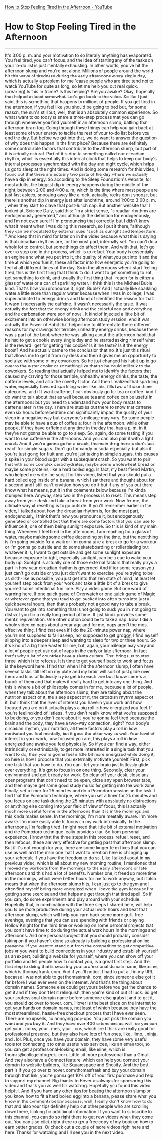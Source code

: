 [How to Stop Feeling Tired in the Afternoon - YouTube](https://www.youtube.com/watch?v=wu95JPidByY)
# How to Stop Feeling Tired in the Afternoon
 
 

--- 
It's 3:00 p.
m.
 and your motivation to do literally anything has evaporated.
 You feel tired, you can't focus, and the idea of starting any of the tasks on your to-do list is just mentally exhausting.
 In other words, you've hit the afternoon slump and you're not alone.
 Millions of people around the world hit this wave of tiredness during the early afternoons every single day, which is actually a problem for me 'cause people who are tired tend not to watch YouTube for quite as long, so let me help you out real quick.
 (creaking) Is this in frame? Is this helping? Are you awake? Okay, hopefully that helped at least somewhat.
 Let's get back to the video.
 So like I just said, this is something that happens to millions of people.
 If you get tired in the afternoon, if you feel like you should be going to bed but, for some reason, the sun's still out, well, that is an absolutely common experience.
 So what I want to do today is share a three-step process that you can go through whenever you find yourself in an afternoon slump, battling that afternoon brain fog.
 Going through these things can help you gain back at least some of your energy to tackle the rest of your to-do list before you end the day.
 But before we get into that, we do want to answer the question of why does this happen in the first place? Because there are definitely some controllable factors that contribute to the afternoon slump, but part of it is actually natural.
 Part of it is due to something called our circadian rhythm, which is essentially this internal clock that helps to keep our body's internal processes synchronized with the day and night cycle, which helps us go to sleep at the right times.
 And in doing some research for this video, I found out that there are actually two parts of the day where we actually have a dip in energy.
 So according to the Sleep Foundation's website, for most adults, the biggest dip in energy happens during the middle of the night, between 2:00 and 4:00 a.
m, which is the time where most people are just fast asleep, snoozing away like a rock, actually, rocks don't snooze, but there is another dip in energy just after lunchtime, around 1:00 to 3:00 p.
m.
, when they start to crave that post-lunch nap.
 But another website that I looked at, Science Daily, said this: "In a strict sense, "circadian rhythms are endogenously generated," and although the definition for endogenously, and I'm not even sure if I'm pronouncing that correctly, but I didn't know what it meant when I was doing this research, so I put it there, "although they can be modulated by external cues "such as sunlight and temperature.
" And keep that in mind for later on in the video because what this is saying is that circadian rhythms are, for the most part, internally set.
 You can't do a whole lot to control, but some things do affect them.
 And with that, let's go over to step one in the process, which is to refuel.
 Your body is essentially an engine and what you put into it, the quality of what you put into it and the time at which you fuel it, these all factor into how energetic you're going to feel at all different times of the day.
 So in the afternoons when I start feeling tired, this is the first thing that I think to do.
 I want to get something to eat, get something to drink, and usually the first thing that I reach for is either a glass of water or a can of sparkling water.
 I think this is the Michael Buble kind.
 That's how you pronounce it, right, Buble? And I actually like sparkling water a little more than regular water because when I was in college, I was super addicted to energy drinks and I kind of identified the reason for that.
 It wasn't necessarily the caffeine.
 It wasn't necessarily the taste.
 It was actually the fact that the energy drink and the colorful can and everything and the carbonation were sort of novel.
 It kind of injected a little bit of excitement into an otherwise boring afternoon study session.
 And it was actually the Power of Habit that helped me to differentiate these different reasons for my cravings for terrible, unhealthy energy drinks, because there was a part of the book where he was talking about this afternoon habit that he had to get a cookie every single day and he started asking himself what is the reward I get for getting this cookie? Is it the taste? Is it the energy boost? And he actually came to the conclusion that no, it's just this ritual that allows me to get it from my desk and then it gives me an opportunity to socialize with some of my coworkers.
 So he just changed his habit up to go over to the water cooler or something like that so he could still talk to the coworkers.
 So reading that actually helped me to identify the factors that caused my craving for those terrible, unhealthy energy drinks, the taste, the caffeine levels, and also the novelty factor.
 And then I realized that sparkling water, especially flavored sparkling water like this, fills two of those three categories, and if I want caffeine, I can obviously go for tea or coffee.
 And I do want to talk about that as well because tea and coffee can be useful in the afternoons but you need to understand how your body reacts to caffeine later in the day.
 There are studies out there to show that caffeine even six hours before bedtime can significantly impact the quality of your sleep in a negative way but everyone's mileage may vary.
 So some people may be able to have a cup of coffee at four in the afternoon, while other people, if they have caffeine at any time in the day that has a p.
m.
 in it, they're not gonna be able to go to sleep.
 So, again, do some testing if you want to use caffeine in the afternoons.
 And you can also pair it with a light snack.
 And if you're gonna go for a snack, the main thing here is don't just reach for simple sugars.
 Don't go for candy or soda especially, but also if you're just going for fruit and you're just taking in simple sugars, this causes a spike in your blood sugar with a subsequent crash.
 So you want to pair that with some complex carbohydrates, maybe some wholewheat bread or maybe some proteins, like a hard boiled egg.
 In fact, my best friend Martin, who helped me write the script for this video, listed that you should put a hard boiled egg inside of a banana, which I sat there and thought about for a second and I still can't envision how you do it but if any of you out there know what he means, put it in the comments below because I'm kinda stumped here.
 Anyway, step two in the process is to reset.
 This means step away from your desk and take a break from your work.
 Now for me, the ultimate way of resetting is to go outside.
 If you'll remember earlier in the video, I talked about how the circadian rhythm is, for the most part, endogenously, I think that's how you pronounce it, but endogenously generated or controlled but that there are some factors that you can use to influence it, one of them being sunlight exposure.
 So this is kind of my main thing.
 Whenever I feel tired in the afternoons, I am reaching for a glass of water, maybe making some coffee depending on the time, but the next thing is I'm going outside for a walk or I'm gonna take a break to go for a workout or I'm gonna go outside and do some skateboarding or rollerblading but whatever it is, I want to get outside and get some sunlight exposure because exposure to light, especially sunlight, can be a cue to wake your body up.
 Sunlight is actually one of those external factors that really plays a part in how your circadian rhythm is governed.
 And if for some reason you just can't go outside or you just don't want to exercise, you're trying to be as sloth-like as possible, you just get into that zen state of mind, at least let yourself step back from your work and take a little bit of a break to give yourself some intentional fun time.
 Play a video game.
 But one word of warning here.
 If one quick game of Overwatch or one quick game of Magic or whatever game that you tend to get sucked into often turns into just a quick several hours, then that's probably not a good way to take a break.
 You want to get into something that is not going to suck you in, not going to distract you for a really long period of time.
 It just kinda provides some mental rejuvenation.
 One other option could be to take a nap.
 Now, I did a whole video on naps about a year ago and for me, naps aren't the most effective thing.
 I find that even if I do the 20-minute power nap, where you're not supposed to fall asleep, not supposed to get groggy, I find myself slipping into a deeper sleep and wanting to sleep for two or three hours.
 So it's kind of a big time waster for me, but, again, your mileage may vary and a lot of people get use out of naps in the early or late afternoon.
 In fact, that's why a lot of countries have a siesta culture.
 That brings us to step three, which is to refocus.
 It is time to get yourself back to work and focus is the keyword here.
 I find that when I hit the afternoon slump, I often have several tasks still left on my plate and my brain will sort of just glide over them and kind of listlessly try to get into each one but I know there's a bunch of them and that makes it really hard to get into any one thing.
 And this is where a bit of philosophy comes in for me, because a lot of people, when they talk about the afternoon slump, they are talking about the nutrition aspect of it, the sleep aspect of it, the circadian rhythm aspect of it, but I think that the level of interest you have in your work and how focused you are on it actually plays a big roll in how energized you feel.
 If you're feeling kind of listless, if you don't really know what you're supposed to be doing, or you don't care about it, you're gonna feel tired because the brain and the body, they have a two-way connection, right? Your body's circadian rhythm, your nutrition, all these factors play a roll in how motivated you feel mentally, but it goes the other way as well.
 Your level of interest in your work, how 
focused you are, this plays a roll in how energized and awake you feel physically.
 So if you can find a way, either intrinsically or extrinsically, to get more interested in a single task that you want to do, then you're gonna feel a little bit more energized while doing it, so here is how I propose that you externally motivate yourself.
 First, pick one task that you have to do.
 You can't let your brain just listlessly glide over everything.
 It's got to focus in on one thing.
 Secondly, clear your environment and get it ready for work.
 So clear off your desk, close any open programs that don't need to be open, close any open browser tabs, and then maybe get some good study music for getting into the work zone.
 Finally, set a timer for 25 minutes and do a Pomodoro session on the task.
 I find that the Pomodoro technique, where you set a timer for 25 minutes and you focus on one task during the 25 minutes with absolutely no distractions or anything else coming into your field of view of focus, this is actually much more useful for me in the afternoons than it is in the mornings and this kinda makes sense.
 In the mornings, I'm more mentally aware.
 I'm more awake.
 I'm more easily able to focus on my work intrinsically.
 In the afternoons, I'm feeling tired.
 I might need that little bit of external motivation and the Pomodoro technique really provides that.
 So from personal experience, I know that the three steps in this process, refuel, reset, and then refocus, these are very effective for getting past that afternoon slump.
 But if it's not enough for you, there are some longer term fixes that you can use as well and the main one that I want to mention here is changing up your schedule if you have the freedom to do so.
 Like I talked about in my previous video, which is all about my new morning routine, I mentioned that I moved my workouts from the mornings to the early afternoons or late afternoons and this had a lot of benefits.
 Number one, it freed up more time in the mornings, which were better hours for me to work anyway, but it also means that when the afternoon slump hits, I can just go to the gym and I often find myself being more energized when I leave the gym because I'm getting some exercise and that helps me get through that tired spell.
 So if you can, do some experiments and play around with your schedule.
 Hopefully that, in combination with the three steps I shared here, will help you to be more productive during your actual work hours and beat that afternoon slump, which will help you earn back some more guilt-free evenings, evenings that you can use spending with friends or playing Hollow Knight for the third time or working on some personal projects that you don't have time to do during the actual work hours in the mornings and afternoons.
 And one personal project that you should probably consider taking on if you haven't done so already is building a professional online presence.
 If you want to stand out from the competition to get competitive jobs or you want to build connections in your industry and establish yourself as an expert, building a website for yourself, where you can show off your portfolio and tell people how to contact you, is a great first step.
 And the first step to doing that is securing your professional domain name, like mine, which is thomasjfrank.
com.
 And if you'll notice, I had to put a J in my URL because I was not able to get thomasfrank.
com, since someone else got it far before I was ever even on the internet.
 And that's the thing about domain names.
 Someone else could get yours before you get the chance to get it and if they don't let it relinquish, then you're kind of out of luck.
 So get your professional domain name before someone else grabs it and to get it, you should go over to hover.
com.
 Hover is the best place on the internet to get your hands on domain names, not least of which because they have the most streamlined, hassle-free checkout process that I have ever seen.
 There are no upsells, no annoying pop-ups.
 You just pick the domain you want and you buy it.
 And they have over 400 extensions as well, so you can get your .
coms, your .
mes, your .
cos, which are I think are really good for professional presence, but they also have lots of fun ones, like .
limo, .
ninja, and .
lol.
 Plus, once you have your domain, they have some very useful tools for connecting it to other useful web services, like an email tool, so you can get a professional-looking email, like mine, which is thomas@collegeinfogeek.
com.
 Little bit more professional than a Gmail.
 And they also have a Connect feature, which can help you connect your domain to website builders, like Squarespace and Shopify.
 And the best part is if you go over to hover.
com/thomasfrank and buy your domain through that link, you're gonna get 10% off of your first purchase and help to support my channel.
 Big thanks to Hover as always for sponsoring this video and thank you as well for watching.
 Hopefully you found this video helpful.
 And if you have any other tips for beating the afternoon slump or you know how to fit a hard boiled egg into a banana, please share what you know in the comments below because, well, I really don't know how to do that and also your tips definitely help out other people who are scrolling down there, looking for additional information.
 If you want to subscribe to this channel, you can do so right there to get new videos when they come out.
 You can also click right there to get a free copy of my book on how to earn better grades.
 Or check out a couple of more videos right here and here.
 Thanks for watching and I'll see you in the next video.
 